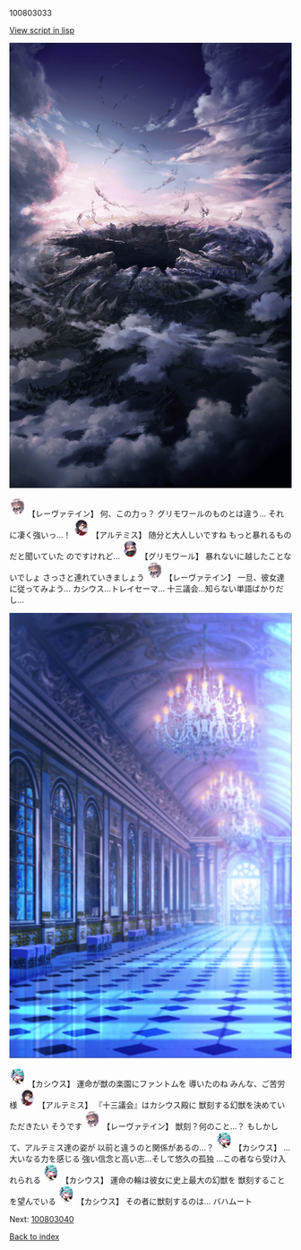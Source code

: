 100803033

[View script in lisp](../scripts/100803033.txt)

![101_hole.png](../images/backgrounds/101_hole.png)

<img src="../images/units/100221.png" alt="100221.png" height="34"/>
【レーヴァテイン】
何、この力っ？
グリモワールのものとは違う…
それに凄く強いっ…！

<img src="../images/units/3400111.png" alt="3400111.png" height="34"/>
【アルテミス】
随分と大人しいですね
もっと暴れるものだと聞いていた
のですけれど…

<img src="../images/units/3501711.png" alt="3501711.png" height="34"/>
【グリモワール】
暴れないに越したことないでしょ
さっさと連れていきましょう

<img src="../images/units/100221.png" alt="100221.png" height="34"/>
【レーヴァテイン】
一旦、彼女達に従ってみよう…
カシウス…トレイセーマ…
十三議会…知らない単語ばかりだし…

![mamon_room.png](../images/backgrounds/mamon_room.png)

<img src="../images/units/3303111.png" alt="3303111.png" height="34"/>
【カシウス】
運命が獣の楽園にファントムを
導いたのね
みんな、ご苦労様

<img src="../images/units/3400111.png" alt="3400111.png" height="34"/>
【アルテミス】
『十三議会』はカシウス殿に
獣刻する幻獣を決めていただきたい
そうです

<img src="../images/units/100221.png" alt="100221.png" height="34"/>
【レーヴァテイン】
獣刻？何のこと…？
もしかして、アルテミス達の姿が
以前と違うのと関係があるの…？

<img src="../images/units/3303111.png" alt="3303111.png" height="34"/>
【カシウス】
…大いなる力を感じる
強い信念と高い志…そして悠久の孤独
…この者なら受け入れられる

<img src="../images/units/3303111.png" alt="3303111.png" height="34"/>
【カシウス】
運命の輪は彼女に史上最大の幻獣を
獣刻することを望んでいる

<img src="../images/units/3303111.png" alt="3303111.png" height="34"/>
【カシウス】
その者に獣刻するのは…
バハムート

Next: [100803040](100803040.md)

[Back to index](index.md)
